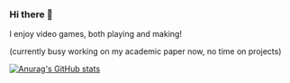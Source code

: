 ### Hi there 👋

I enjoy video games, both playing and making!

(currently busy working on my academic paper now, no time on projects)

[![Anurag's GitHub stats](https://github-readme-stats.vercel.app/api?username=Ark2000)](https://github.com/anuraghazra/github-readme-stats)

<!--
**Ark2000/Ark2000** is a ✨ _special_ ✨ repository because its `README.md` (this file) appears on your GitHub profile.

Here are some ideas to get you started:

- 🔭 I’m currently working on ...
- 🌱 I’m currently learning ...
- 👯 I’m looking to collaborate on ...
- 🤔 I’m looking for help with ...
- 💬 Ask me about ...
- 📫 How to reach me: ...
- 😄 Pronouns: ...
- ⚡ Fun fact: ...
-->
